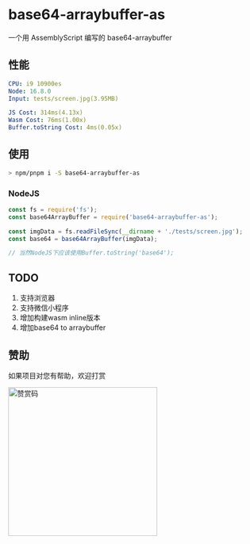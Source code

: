 # base64-arraybuffer-as

一个用 AssemblyScript 编写的 base64-arraybuffer

## 性能

```yml
CPU: i9 10900es
Node: 16.8.0
Input: tests/screen.jpg(3.95MB)

JS Cost: 314ms(4.13x)
Wasm Cost: 76ms(1.00x)
Buffer.toString Cost: 4ms(0.05x)
```

## 使用

```sh
> npm/pnpm i -S base64-arraybuffer-as
```

### NodeJS

```js
const fs = require('fs');
const base64ArrayBuffer = require('base64-arraybuffer-as');

const imgData = fs.readFileSync(__dirname + './tests/screen.jpg');
const base64 = base64ArrayBuffer(imgData);

// 当然NodeJS下应该使用Buffer.toString('base64');
```

## TODO

1. 支持浏览器
2. 支持微信小程序
3. 增加构建wasm inline版本
4. 增加base64 to arraybuffer

## 赞助

如果项目对您有帮助，欢迎打赏

<img src="https://upload-images.jianshu.io/upload_images/252050-d3d6bfdb1bb06ddd.png?imageMogr2/auto-orient/strip%7CimageView2/2/w/1240" alt="赞赏码" width="300">
